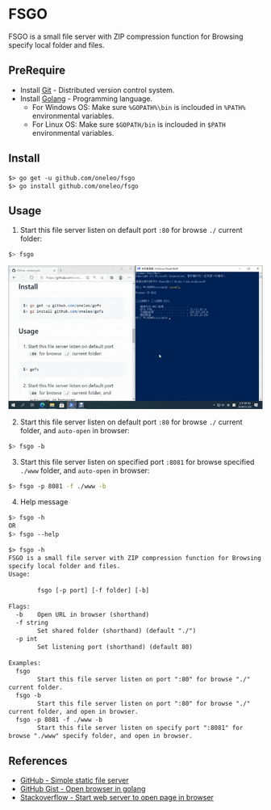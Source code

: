 # FSGO
 FSGO is a small file server with ZIP compression function for Browsing specify local folder and files.

## PreRequire
- Install [Git](https://git-scm.com/) - Distributed version control system.
- Install [Golang](https://golang.org/) - Programming language.
  - For Windows OS: Make sure `%GOPATH%\bin` is inclouded in `%PATH%` environmental variables.
  - For Linux OS: Make sure `$GOPATH/bin` is inclouded in `$PATH` environmental variables.

## Install
```golang
$> go get -u github.com/oneleo/fsgo
$> go install github.com/oneleo/fsgo
```

## Usage
1. Start this file server listen on default port `:80` for browse `./` current folder:
```bash
$> fsgo
```

![How to Use](./images/fsgo.gif "How to Use?")

2. Start this file server listen on default port `:80` for browse `./` current folder, and `auto-open` in browser:
```bash
$> fsgo -b
```

3. Start this file server listen on specified port `:8081` for browse specified `./www` folder, and `auto-open` in browser:
```bash
$> fsgo -p 8081 -f ./www -b
```

4. Help message
```bash
$> fsgo -h
OR
$> fsgo --help
```

```text
$> fsgo -h
FSGO is a small file server with ZIP compression function for Browsing specify local folder and files.
Usage:

        fsgo [-p port] [-f folder] [-b]

Flags:
  -b    Open URL in browser (shorthand)
  -f string
        Set shared folder (shorthand) (default "./")
  -p int
        Set listening port (shorthand) (default 80)

Examples:
  fsgo
        Start this file server listen on port ":80" for browse "./" current folder.
  fsgo -b
        Start this file server listen on port ":80" for browse "./" current folder, and open in browser.
  fsgo -p 8081 -f ./www -b
        Start this file server listen on specify port ":8081" for browse "./www" specify folder, and open in browser.
```

## References
- [GitHub - Simple static file server](https://github.com/golang-id/gost)
- [GitHub Gist - Open browser in golang](https://gist.github.com/hyg/9c4afcd91fe24316cbf0)
- [Stackoverflow - Start web server to open page in browser](https://stackoverflow.com/questions/39320371/how-start-web-server-to-open-page-in-browser-in-golang)
